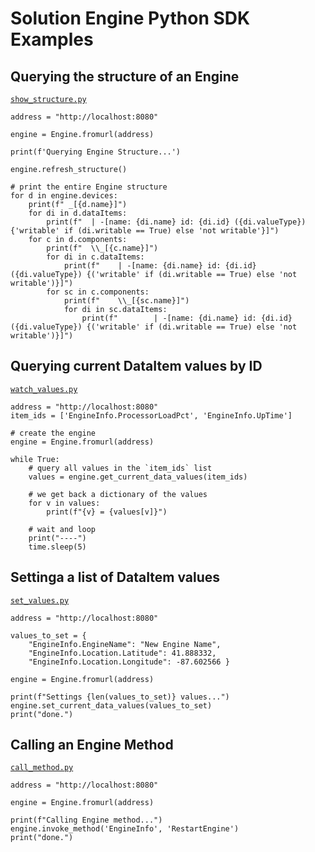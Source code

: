# Solution Engine Python SDK Examples

## Querying the structure of an Engine

[`show_structure.py`](show_structure.py)

```
address = "http://localhost:8080"

engine = Engine.fromurl(address)

print(f'Querying Engine Structure...')

engine.refresh_structure()

# print the entire Engine structure
for d in engine.devices:        
    print(f" _[{d.name}]")
    for di in d.dataItems:
        print(f"  | -[name: {di.name} id: {di.id} ({di.valueType}) {'writable' if (di.writable == True) else 'not writable'}]")
    for c in d.components:
        print(f"  \\_[{c.name}]")
        for di in c.dataItems:
            print(f"    | -[name: {di.name} id: {di.id} ({di.valueType}) {('writable' if (di.writable == True) else 'not writable')}]")
        for sc in c.components:
            print(f"    \\_[{sc.name}]")
            for di in sc.dataItems:
                print(f"        | -[name: {di.name} id: {di.id} ({di.valueType}) {('writable' if (di.writable == True) else 'not writable')}]")
```

## Querying current DataItem values by ID

[`watch_values.py`](watch_values.py)

```
address = "http://localhost:8080"
item_ids = ['EngineInfo.ProcessorLoadPct', 'EngineInfo.UpTime']

# create the engine
engine = Engine.fromurl(address)

while True:
    # query all values in the `item_ids` list
    values = engine.get_current_data_values(item_ids)

    # we get back a dictionary of the values
    for v in values:
        print(f"{v} = {values[v]}")

    # wait and loop
    print("----")
    time.sleep(5)
```

## Settinga a list of DataItem values

[`set_values.py`](set_values.py)

```
address = "http://localhost:8080"

values_to_set = {
    "EngineInfo.EngineName": "New Engine Name", 
    "EngineInfo.Location.Latitude": 41.888332,   
    "EngineInfo.Location.Longitude": -87.602566 }

engine = Engine.fromurl(address)

print(f"Settings {len(values_to_set)} values...")
engine.set_current_data_values(values_to_set)
print("done.")
```
## Calling an Engine Method

[`call_method.py`](set_values.py)

```
address = "http://localhost:8080"

engine = Engine.fromurl(address)

print(f"Calling Engine method...")
engine.invoke_method('EngineInfo', 'RestartEngine')
print("done.")
```
